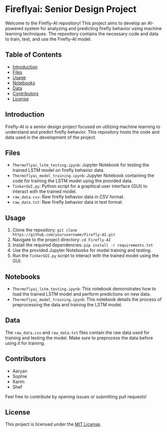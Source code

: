 # Fireflyai: Senior Design Project

Welcome to the Firefly-AI repository! This project aims to develop an AI-powered system for analyzing and predicting firefly behavior using machine learning techniques. The repository contains the necessary code and data to train, test, and use the Firefly-AI model.

## Table of Contents

- [Introduction](#introduction)
- [Files](#files)
- [Usage](#usage)
- [Notebooks](#notebooks)
- [Data](#data)
- [Contributors](#contributors)
- [License](#license)

## Introduction

Firefly-AI is a senior design project focused on utilizing machine learning to understand and predict firefly behavior. This repository hosts the code and data used in the development of the project.

## Files

- `Thermoflyai_lstm_testing.ipynb`: Jupyter Notebook for testing the trained LSTM model on firefly behavior data.
- `Thermoflyai_model_training.ipynb`: Jupyter Notebook containing the code for training the LSTM model using the provided data.
- `TinkerGUI.py`: Python script for a graphical user interface (GUI) to interact with the trained model.
- `raw_data.csv`: Raw firefly behavior data in CSV format.
- `raw_data.txt`: Raw firefly behavior data in text format.

## Usage

1. Clone the repository: `git clone https://github.com/yourusername/Firefly-AI.git`
2. Navigate to the project directory: `cd Firefly-AI`
3. Install the required dependencies: `pip install -r requirements.txt`
4. Use the provided Jupyter Notebooks for model training and testing.
5. Run the `TinkerGUI.py` script to interact with the trained model using the GUI.

## Notebooks

- `Thermoflyai_lstm_testing.ipynb`: This notebook demonstrates how to load the trained LSTM model and perform predictions on new data.
- `Thermoflyai_model_training.ipynb`: This notebook details the process of preprocessing the data and training the LSTM model.

## Data

The `raw_data.csv` and `raw_data.txt` files contain the raw data used for training and testing the model. Make sure to preprocess the data before using it for training.

## Contributors

- Aaryan
- Sophie
- Karim
- Shef 

Feel free to contribute by opening issues or submitting pull requests!

## License

This project is licensed under the [MIT License](LICENSE).
